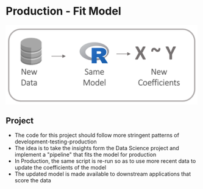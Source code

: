 Production - Fit Model
===============================

<img src="/zzz-images/model.PNG" style="display: block; margin: auto;" />

## Project

- The code for this project should follow more stringent patterns of development-testing-production 
- The idea is to take the insights form the Data Science project and implement a "pipeline" that fits the model for production
- In Production, the same script is re-run so as to use more recent data to update the coefficients of the model
- The updated model is made available to downstream applications that score the data



